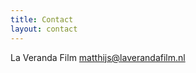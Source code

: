 ```yaml
---
title: Contact
layout: contact
---
```


La Veranda Film
[matthijs@laverandafilm.nl](mailto:matthijs@laverandafilm.nl)